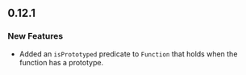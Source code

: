 ## 0.12.1

### New Features

* Added an `isPrototyped` predicate to `Function` that holds when the function has a prototype.
